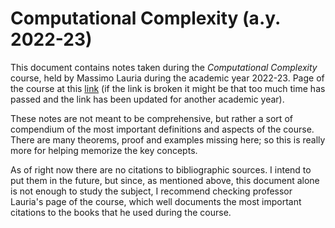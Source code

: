 # Computational Complexity (a.y. 2022-23)

This document contains notes taken during the *Computational Complexity* course, held by Massimo Lauria during the academic year 2022-23.
Page of the course at this [link](https://www.massimolauria.net/complexity2022/) (if the link is broken it might be that too much time has passed and the link has been updated for another academic year).

These notes are not meant to be comprehensive, but rather a sort of compendium of the most important definitions and aspects of the course.
There are many theorems, proof and examples missing here; so this is really more for helping memorize the key concepts.

As of right now there are no citations to bibliographic sources. I intend to put them in the future, but since, as mentioned above, this document alone is not enough to study the subject,
I recommend checking professor Lauria's page of the course, which well documents the most important citations to the books that he used during the course.